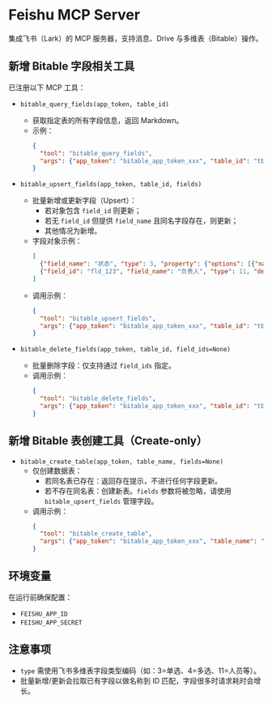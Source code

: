 # Feishu MCP Server

集成飞书（Lark）的 MCP 服务器，支持消息、Drive 与多维表（Bitable）操作。

## 新增 Bitable 字段相关工具

已注册以下 MCP 工具：

- `bitable_query_fields(app_token, table_id)`
  - 获取指定表的所有字段信息，返回 Markdown。
  - 示例：
    ```json
    {
      "tool": "bitable_query_fields",
      "args": {"app_token": "bitable_app_token_xxx", "table_id": "tbl_xxx"}
    }
    ```

- `bitable_upsert_fields(app_token, table_id, fields)`
  - 批量新增或更新字段（Upsert）：
    - 若对象包含 `field_id` 则更新；
    - 若无 `field_id` 但提供 `field_name` 且同名字段存在，则更新；
    - 其他情况为新增。
  - 字段对象示例：
    ```json
    [
      {"field_name": "状态", "type": 3, "property": {"options": [{"name": "Open"}, {"name": "Closed"}]}},
      {"field_id": "fld_123", "field_name": "负责人", "type": 11, "description": "任务负责人"}
    ]
    ```
  - 调用示例：
    ```json
    {
      "tool": "bitable_upsert_fields",
      "args": {"app_token": "bitable_app_token_xxx", "table_id": "tbl_xxx", "fields": [/* 如上 */]}
    }
    ```

- `bitable_delete_fields(app_token, table_id, field_ids=None)`
  - 批量删除字段：仅支持通过 `field_ids` 指定。
  - 调用示例：
    ```json
    {
      "tool": "bitable_delete_fields",
      "args": {"app_token": "bitable_app_token_xxx", "table_id": "tbl_xxx", "field_ids": ["fld_1", "fld_2"]}
    }
    ```

## 新增 Bitable 表创建工具（Create-only）

- `bitable_create_table(app_token, table_name, fields=None)`
  - 仅创建数据表：
    - 若同名表已存在：返回存在提示，不进行任何字段更新。
    - 若不存在同名表：创建新表。`fields` 参数将被忽略，请使用 `bitable_upsert_fields` 管理字段。
  - 调用示例：
    ```json
    {
      "tool": "bitable_create_table",
      "args": {"app_token": "bitable_app_token_xxx", "table_name": "任务列表"}
    }
    ```

## 环境变量

在运行前确保配置：

- `FEISHU_APP_ID`
- `FEISHU_APP_SECRET`

## 注意事项

- `type` 需使用飞书多维表字段类型编码（如：3=单选、4=多选、11=人员等）。
- 批量新增/更新会拉取已有字段以做名称到 ID 匹配，字段很多时请求耗时会增长。
